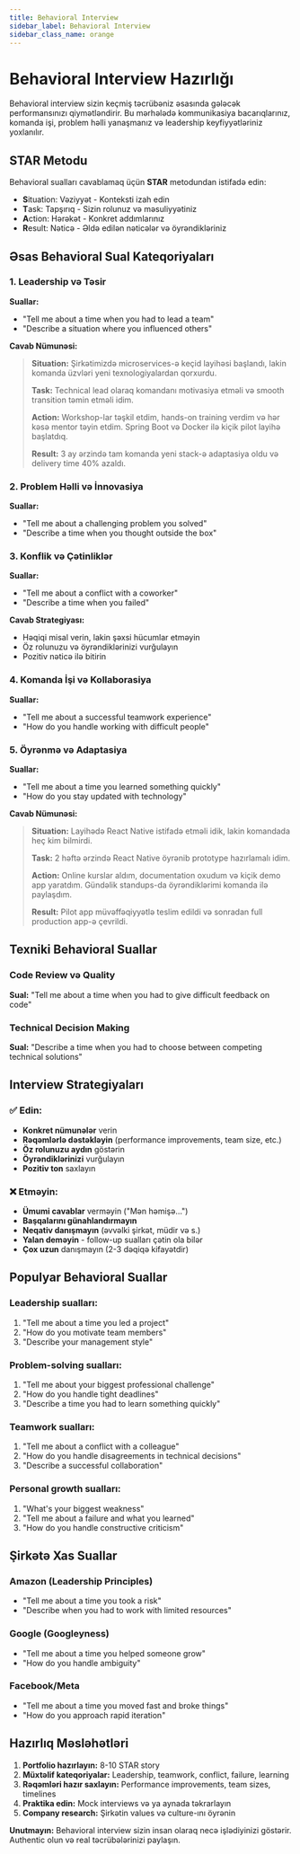 ```yaml
---
title: Behavioral Interview
sidebar_label: Behavioral Interview
sidebar_class_name: orange
---
```


# Behavioral Interview Hazırlığı

Behavioral interview sizin keçmiş təcrübəniz əsasında gələcək performansınızı qiymətləndirir. Bu mərhələdə kommunikasiya bacarıqlarınız, komanda işi, problem həlli yanaşmanız və leadership keyfiyyətləriniz yoxlanılır.

## STAR Metodu

Behavioral sualları cavablamaq üçün **STAR** metodundan istifadə edin:

- **S**ituation: Vəziyyət - Konteksti izah edin
- **T**ask: Tapşırıq - Sizin rolunuz və məsuliyyətiniz
- **A**ction: Hərəkət - Konkret addımlarınız
- **R**esult: Nəticə - Əldə edilən nəticələr və öyrəndikləriniz

## Əsas Behavioral Sual Kateqoriyaları

### 1. Leadership və Təsir
**Suallar:**
- "Tell me about a time when you had to lead a team"
- "Describe a situation where you influenced others"

**Cavab Nümunəsi:**
> **Situation:** Şirkətimizdə microservices-ə keçid layihəsi başlandı, lakin komanda üzvləri yeni texnologiyalardan qorxurdu.
> 
> **Task:** Technical lead olaraq komandanı motivasiya etməli və smooth transition təmin etməli idim.
> 
> **Action:** Workshop-lar təşkil etdim, hands-on training verdim və hər kəsə mentor təyin etdim. Spring Boot və Docker ilə kiçik pilot layihə başlatdıq.
> 
> **Result:** 3 ay ərzində tam komanda yeni stack-ə adaptasiya oldu və delivery time 40% azaldı.

### 2. Problem Həlli və İnnovasiya
**Suallar:**
- "Tell me about a challenging problem you solved"
- "Describe a time when you thought outside the box"

### 3. Konflik və Çətinliklər
**Suallar:**
- "Tell me about a conflict with a coworker"
- "Describe a time when you failed"

**Cavab Strategiyası:**
- Həqiqi misal verin, lakin şəxsi hücumlar etməyin
- Öz rolunuzu və öyrəndiklərinizi vurğulayın
- Pozitiv nəticə ilə bitirin

### 4. Komanda İşi və Kollaborasiya
**Suallar:**
- "Tell me about a successful teamwork experience"
- "How do you handle working with difficult people"

### 5. Öyrənmə və Adaptasiya
**Suallar:**
- "Tell me about a time you learned something quickly"
- "How do you stay updated with technology"

**Cavab Nümunəsi:**
> **Situation:** Layihədə React Native istifadə etməli idik, lakin komandada heç kim bilmirdi.
> 
> **Task:** 2 həftə ərzində React Native öyrənib prototype hazırlamalı idim.
> 
> **Action:** Online kurslar aldım, documentation oxudum və kiçik demo app yaratdım. Gündəlik standups-da öyrəndiklərimi komanda ilə paylaşdım.
> 
> **Result:** Pilot app müvəffəqiyyətlə teslim edildi və sonradan full production app-ə çevrildi.

## Texniki Behavioral Suallar

### Code Review və Quality
**Sual:** "Tell me about a time when you had to give difficult feedback on code"

### Technical Decision Making
**Sual:** "Describe a time when you had to choose between competing technical solutions"

## Interview Strategiyaları

### ✅ Edin:
- **Konkret nümunələr** verin
- **Rəqəmlərlə dəstəkləyin** (performance improvements, team size, etc.)
- **Öz rolunuzu aydın** göstərin
- **Öyrəndiklərinizi** vurğulayın
- **Pozitiv ton** saxlayın

### ❌ Etməyin:
- **Ümumi cavablar** verməyin ("Mən həmişə...")
- **Başqalarını günahlandırmayın**
- **Neqativ danışmayın** (əvvəlki şirkət, müdir və s.)
- **Yalan deməyin** - follow-up sualları çətin ola bilər
- **Çox uzun** danışmayın (2-3 dəqiqə kifayətdir)

## Populyar Behavioral Suallar

### Leadership sualları:
1. "Tell me about a time you led a project"
2. "How do you motivate team members"
3. "Describe your management style"

### Problem-solving sualları:
1. "Tell me about your biggest professional challenge"
2. "How do you handle tight deadlines"
3. "Describe a time you had to learn something quickly"

### Teamwork sualları:
1. "Tell me about a conflict with a colleague"
2. "How do you handle disagreements in technical decisions"
3. "Describe a successful collaboration"

### Personal growth sualları:
1. "What's your biggest weakness"
2. "Tell me about a failure and what you learned"
3. "How do you handle constructive criticism"

## Şirkətə Xas Suallar

### Amazon (Leadership Principles)
- "Tell me about a time you took a risk"
- "Describe when you had to work with limited resources"

### Google (Googleyness)
- "Tell me about a time you helped someone grow"
- "How do you handle ambiguity"

### Facebook/Meta
- "Tell me about a time you moved fast and broke things"
- "How do you approach rapid iteration"

## Hazırlıq Məsləhətləri

1. **Portfolio hazırlayın:** 8-10 STAR story
2. **Müxtəlif kateqoriyalar:** Leadership, teamwork, conflict, failure, learning
3. **Rəqəmləri hazır saxlayın:** Performance improvements, team sizes, timelines
4. **Praktika edin:** Mock interviews və ya aynada təkrarlayın
5. **Company research:** Şirkətin values və culture-ını öyrənin

**Unutmayın:** Behavioral interview sizin insan olaraq necə işlədiyinizi göstərir. Authentic olun və real təcrübələrinizi paylaşın.